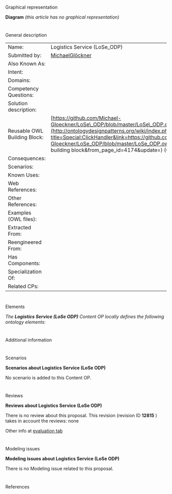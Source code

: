 # 

 Graphical representation



__Diagram__ 
_(this article has no graphical representation)_ 




# 

 General description




|  |  |
| --- | --- |
|  Name:  |  Logistics Service (LoSe\_ODP)  |
|  Submitted by:  | [MichaelGlöckner](../User/MichaelGlöckner.md "User:MichaelGlöckner")  |
|  Also Known As:  |  |
|  Intent:  |  |
|  Domains:  |  |
|  Competency Questions:  |  |
|  Solution description:  |  |
|  Reusable OWL Building Block:  | [https://github.com/Michael-Gloeckner/LoSe\_ODP/blob/master/LoSe\_ODP.owl](http://ontologydesignpatterns.org/wiki/index.php?title=Special:ClickHandler&link=https://github.com/Michael-Gloeckner/LoSe_ODP/blob/master/LoSe_ODP.owl&message=OWL building block&from_page_id=4174&update=)  (0)  |
|  Consequences:  |  |
|  Scenarios:  |  |
|  Known Uses:  |  |
|  Web References:  |  |
|  Other References:  |  |
|  Examples (OWL files):  |  |
|  Extracted From:  |  |
|  Reengineered From:  |  |
|  Has Components:  |  |
|  Specialization Of:  |  |
|  Related CPs:  |  |



  





# 

 Elements



_The
 __Logistics Service (LoSe ODP)__ 
 Content OP locally defines the following ontology elements:_ 




  





# 

 Additional information



# 

 Scenarios




__Scenarios about Logistics Service (LoSe ODP)__ 


 No scenario is added to this Content OP.
 




# 

 Reviews




__Reviews about Logistics Service (LoSe ODP)__ 


 There is no review about this proposal.
This revision (revision ID
 __12815__ 
 ) takes in account the reviews: none
 



 Other info at
 [evaluation tab](http://ontologydesignpatterns.org/wiki/index.php?title=Submissions:Logistics_Service_%28LoSe_ODP%29&action=evaluation "http://ontologydesignpatterns.org/wiki/index.php?title=Submissions:Logistics_Service_%28LoSe_ODP%29&action=evaluation") 





# 

 Modeling issues




__Modeling issues about Logistics Service (LoSe ODP)__ 


 There is no Modeling issue related to this proposal.
 




# 

 References